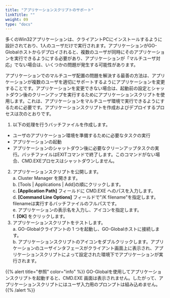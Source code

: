 ```yaml
---
title: "アプリケーションスクリプトのサポート"
linkTitle: ""
weight: 09
type: "docs"
---
```

多くのWin32アプリケーションは、クライアントPCにインストールするように設計されており、1人のユーザだけで実行されます。アプリケーションがGO-Globalホストからデプロイされると、複数のユーザが同時にそのアプリケーションを実行できるようにする必要があり、アプリケーションが「マルチユーザ対応」でない場合は、いくつかの問題が発生する可能性があります。

アプリケーションでのマルチユーザ配置の問題を解決する最善の方法は、アプリケーションが複数のユーザを適切にサポートするようにアプリケーションを変更することです。アプリケーションを変更できない場合は、起動前の設定とシャットダウン後のクリーンアップを実行するためにアプリケーションスクリプトを使用します。これは、アプリケーションをマルチユーザ環境で実行できるようにするために必要です。アプリケーションスクリプトを作成およびデプロイするプロセスは次のとおりです。

1. 以下の処理を行うバッチファイルを作成します。 
- ユーザのアプリケーション環境を準備するために必要なタスクの実行
- アプリケーションの起動
- アプリケーションのシャットダウン後に必要なクリーンアップタスクの実行。バッチファイルはEXITコマンドで終了します。このコマンドがない場合、CMD.EXEプロセスはシャットダウンしません。
2. アプリケーションスクリプトを公開します。<br>
    a. Cluster Manager を開きます。<br>
    b. [Tools | Applications | Add]の順にクリックします。<br>
    c. **[Application Path]** フィールドに CMD.EXE へのパスを入力します。<br>
    d. **[Command Line Options]** フィールドで"/K filename"を指定します。filenameは実行するバッチファイルのフルパスです。<br>
    e. アプリケーションの表示名を入力し、アイコンを指定します。<br>
    f. **[OK]** をクリックします。<br>
3. アプリケーションスクリプトをテストします。<br>
    a. GO-Globalクライアントの 1 つを起動し、GO-Globalホストに接続します。<br>
    b. アプリケーションスクリプトのアイコンをダブルクリックします。アプリケーションのユーザインタフェースがクライアント画面上に表示され、アプリケーションスクリプトによって設定された環境下でアプリケーションが実行されます。<br>

{{% alert title="参照" color="info" %}}
GO-Globalを使用してアプリケーションスクリプトを起動すると、CMD.EXE 画面は表示されません。したがって、アプリケーションスクリプトにはユーザ入力用のプロンプトは組み込めません。
{{% /alert %}}